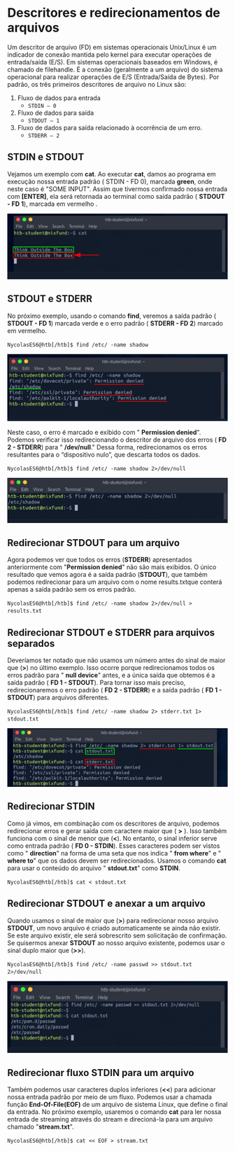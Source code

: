 # Descritores e redirecionamentos de arquivos

Um descritor de arquivo (FD) em sistemas operacionais Unix/Linux é um indicador de conexão mantida pelo kernel para executar operações de entrada/saída (E/S). Em sistemas operacionais baseados em Windows, é chamado de filehandle. É a conexão (geralmente a um arquivo) do sistema operacional para realizar operações de E/S (Entrada/Saída de Bytes). Por padrão, os três primeiros descritores de arquivo no Linux são:

1. Fluxo de dados para entrada
    - ``STDIN – 0``
2. Fluxo de dados para saída
    - ``STDOUT – 1``
3. Fluxo de dados para saída relacionado à ocorrência de um erro.
    - ``STDERR – 2``

## STDIN e STDOUT

Vejamos um exemplo com **cat**. Ao executar **cat**, damos ao programa em execução nossa entrada padrão ( STDIN - FD 0), marcada **green**, onde neste caso é "SOME INPUT". Assim que tivermos confirmado nossa entrada com **[ENTER]**, ela será retornada ao terminal como saída padrão ( **STDOUT - FD 1**), marcada em vermelho .

![alt text](../img/stdin-stout.png)

## STDOUT e STDERR

No próximo exemplo, usando o comando **find**, veremos a saída padrão ( **STDOUT - FD 1**) marcada verde e o erro padrão ( **STDERR - FD 2**) marcado em vermelho.

``NycolasES6@htb[/htb]$ find /etc/ -name shadow``

![alt text](../img/stdin-stdout-02.png)

Neste caso, o erro é marcado e exibido com " **Permission denied**". Podemos verificar isso redirecionando o descritor de arquivo dos erros ( **FD 2 - STDERR**) para " **/dev/null**." Dessa forma, redirecionamos os erros resultantes para o “dispositivo nulo”, que descarta todos os dados.

``NycolasES6@htb[/htb]$ find /etc/ -name shadow 2>/dev/null``

![alt text](../img/stdout-dev-null.png)

## Redirecionar STDOUT para um arquivo

Agora podemos ver que todos os erros (**STDERR**) apresentados anteriormente com "**Permission denied**" não são mais exibidos. O único resultado que vemos agora é a saída padrão (**STDOUT**), que também podemos redirecionar para um arquivo com o nome results.txtque conterá apenas a saída padrão sem os erros padrão.

``NycolasES6@htb[/htb]$ find /etc/ -name shadow 2>/dev/null > results.txt``

## Redirecionar STDOUT e STDERR para arquivos separados

Deveríamos ter notado que não usamos um número antes do sinal de maior que (**>**) no último exemplo. Isso ocorre porque redirecionamos todos os erros padrão para " **null device**" antes, e a única saída que obtemos é a saída padrão ( **FD 1 - STDOUT**). Para tornar isso mais preciso, redirecionaremos o erro padrão ( **FD 2 - STDERR**) e a saída padrão ( **FD 1 - STDOUT**) para arquivos diferentes.

``NycolasES6@htb[/htb]$ find /etc/ -name shadow 2> stderr.txt 1> stdout.txt``

![alt text](../img/arquivos-diferentes.png)

## Redirecionar STDIN

Como já vimos, em combinação com os descritores de arquivo, podemos redirecionar erros e gerar saída com caractere maior que ( **>** ). Isso também funciona com o sinal de menor que (**<**). No entanto, o sinal inferior serve como entrada padrão ( **FD 0 - STDIN**). Esses caracteres podem ser vistos como " **direction**" na forma de uma seta que nos indica " **from where**" e " **where to**" que os dados devem ser redirecionados. Usamos o comando **cat** para usar o conteúdo do arquivo " **stdout.txt**" como **STDIN**.

``NycolasES6@htb[/htb]$ cat < stdout.txt``

## Redirecionar STDOUT e anexar a um arquivo

Quando usamos o sinal de maior que (**>**) para redirecionar nosso arquivo **STDOUT**, um novo arquivo é criado automaticamente se ainda não existir. Se este arquivo existir, ele será sobrescrito sem solicitação de confirmação. Se quisermos anexar **STDOUT** ao nosso arquivo existente, podemos usar o sinal duplo maior que (**>>**).

``NycolasES6@htb[/htb]$ find /etc/ -name passwd >> stdout.txt 2>/dev/null``

![alt text](../img/redirecionar-stout.png)

## Redirecionar fluxo STDIN para um arquivo

Também podemos usar caracteres duplos inferiores (**<<**) para adicionar nossa entrada padrão por meio de um fluxo. Podemos usar a chamada função **End-Of-File(EOF)** de um arquivo de sistema Linux, que define o final da entrada. No próximo exemplo, usaremos o comando **cat** para ler nossa entrada de streaming através do stream e direcioná-la para um arquivo chamado "**stream.txt**".

``NycolasES6@htb[/htb]$ cat << EOF > stream.txt``


